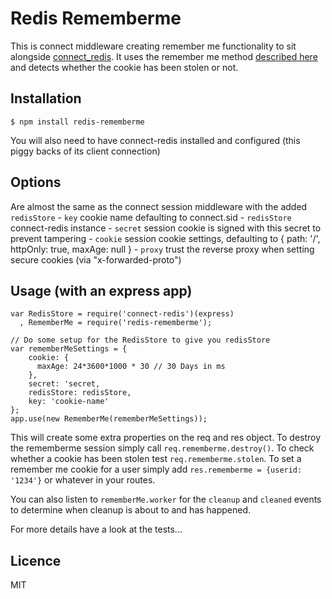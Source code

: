 # Redis Rememberme

This is connect middleware creating remember me functionality to sit alongside [connect_redis](https://github.com/visionmedia/connect-redis). It uses the remember me method [described here ](http://jaspan.com/improved_persistent_login_cookie_best_practice) and detects whether the cookie has been stolen or not.

## Installation
    $ npm install redis-rememberme

You will also need to have connect-redis installed and configured (this piggy backs of its client connection)

## Options
Are almost the same as the connect session middleware with the added `redisStore`
    - `key` cookie name defaulting to connect.sid
    - `redisStore` connect-redis instance
    - `secret` session cookie is signed with this secret to prevent tampering
    - `cookie` session cookie settings, defaulting to { path: '/', httpOnly: true, maxAge: null }
    - `proxy` trust the reverse proxy when setting secure cookies (via "x-forwarded-proto")

## Usage (with an express app)

    var RedisStore = require('connect-redis')(express)
      , RememberMe = require('redis-rememberme');

    // Do some setup for the RedisStore to give you redisStore
    var rememberMeSettings = {
        cookie: {
          maxAge: 24*3600*1000 * 30 // 30 Days in ms
        },
        secret: 'secret,
        redisStore: redisStore,
        key: 'cookie-name'
    };
    app.use(new RememberMe(rememberMeSettings));

This will create some extra properties on the req and res object. To destroy the rememberme session simply call `req.rememberme.destroy()`. To check whether a cookie has been stolen test `req.rememberme.stolen`. To set a remember me cookie for a user simply add `res.rememberme = {userid: '1234'}` or whatever in your routes.

You can also listen to `rememberMe.worker` for the `cleanup` and `cleaned` events to determine when cleanup is about to and has happened.

For more details have a look at the tests...

## Licence
MIT
